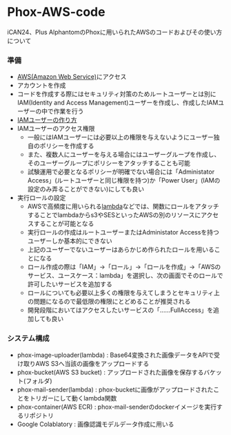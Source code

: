 # Phox-AWS-code
iCAN24、Plus AlphantomのPhoxに用いられたAWSのコードおよびその使い方について

### 準備
- [AWS(Amazon Web Service)](https://aws.amazon.com/jp/)にアクセス
- アカウントを作成
- コードを作成する際にはセキュリティ対策のためルートユーザーとは別にIAM(Identity and Access Management)ユーザーを作成し、作成したIAMユーザーの中で作業を行う
- [IAMユーザーの作り方](https://qiita.com/uskayyyyy/items/395bbe670a33f87c35de)
- IAMユーザーのアクセス権限
  - 一般にはIAMユーザーには必要以上の権限を与えないようにユーザー独自のポリシーを作成する
  - また、複数人にユーザーを与える場合にはユーザーグループを作成し、そのユーザーグループにポリシーをアタッチすることも可能
  - 試験運用で必要となるポリシーが明確でない場合には「Administator Access」(ルートユーザーと同じ権限を持つ)か「Power User」(IAMの設定のみ弄ることができない)にしても良い
- 実行ロールの設定
  - AWSで高頻度に用いられる[lambda](https://aws.amazon.com/jp/lambda/)などでは、関数にロールをアタッチすることでlambdaからs3やSESといったAWSの別のリソースにアクセスすることが可能となる
  - 実行ロールの作成はルートユーザーまたはAdministator Accessを持つユーザーしか基本的にできない
  - 上記のユーザーでないユーザーはあらかじめ作られたロールを用いることになる
  - ロール作成の際は「IAM」->「ロール」->「ロールを作成」->「AWSのサービス、ユースケース：lambda」を選択し、次の画面でそのロールで許可したいサービスを追加する
  - ロールについても必要以上多くの権限を与えてしまうとセキュリティ上の問題になるので最低限の権限にとどめることが推奨される
  - 開発段階においてはアクセスしたいサービスの「……FullAccess」を追加しても良い
 
### システム構成
- phox-image-uploader(lambda) : Base64変換された画像データをAPIで受け取りAWS S3へ当該の画像をアップロードする
- phox-bucket(AWS S3 bucket)  : アップロードされた画像を保存するバケット(フォルダ)
- phox-mail-sender(lambda)    : phox-bucketに画像がアップロードされたことをトリガーにして動くlambda関数
- phox-container(AWS ECR)     : phox-mail-senderのdockerイメージを実行するリポジトリ
- Google Colablatory          : 画像認識モデルデータ作成に用いる
